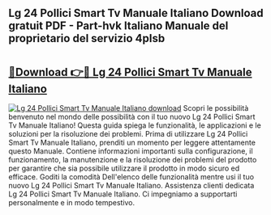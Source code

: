 ## Lg 24 Pollici Smart Tv Manuale Italiano Download gratuit PDF - Part-hvk Italiano Manuale del proprietario del servizio 4pIsb

# <h2><a href="http://dfgdlin.blite.top/?on=Lg+24+Pollici+Smart+Tv+Manuale+Italiano">🔗Download 👉🔴 Lg 24 Pollici Smart Tv Manuale Italiano</a></h2>

[![Lg 24 Pollici Smart Tv Manuale Italiano download](https://i.imgur.com/lujVjoI.png)](http://dfgdlin.blite.top/?on=Lg+24+Pollici+Smart+Tv+Manuale+Italiano)
Scopri le possibilità benvenuto nel mondo delle possibilità con il tuo nuovo Lg 24 Pollici Smart Tv Manuale Italiano! Questa guida spiega le funzionalità, le applicazioni e le soluzioni per la risoluzione dei problemi. Prima di utilizzare Lg 24 Pollici Smart Tv Manuale Italiano, prenditi un momento per leggere attentamente questo Manuale. Contiene informazioni importanti sulla configurazione, il funzionamento, la manutenzione e la risoluzione dei problemi del prodotto per garantire che sia possibile utilizzare il prodotto in modo sicuro ed efficace. Goditi la comodità Dell'elenco delle funzionalità mentre usi il tuo nuovo Lg 24 Pollici Smart Tv Manuale Italiano. Assistenza clienti dedicata Lg 24 Pollici Smart Tv Manuale Italiano. Ci impegniamo a supportarti personalmente e in modo tempestivo.
